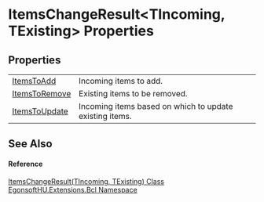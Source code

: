 # ItemsChangeResult&lt;TIncoming, TExisting&gt; Properties




## Properties
<table>
<tr>
<td><a href="P_EgonsoftHU_Extensions_Bcl_ItemsChangeResult_2_ItemsToAdd.md">ItemsToAdd</a></td>
<td>Incoming items to add.</td></tr>
<tr>
<td><a href="P_EgonsoftHU_Extensions_Bcl_ItemsChangeResult_2_ItemsToRemove.md">ItemsToRemove</a></td>
<td>Existing items to be removed.</td></tr>
<tr>
<td><a href="P_EgonsoftHU_Extensions_Bcl_ItemsChangeResult_2_ItemsToUpdate.md">ItemsToUpdate</a></td>
<td>Incoming items based on which to update existing items.</td></tr>
</table>

## See Also


#### Reference
<a href="T_EgonsoftHU_Extensions_Bcl_ItemsChangeResult_2.md">ItemsChangeResult(TIncoming, TExisting) Class</a>  
<a href="N_EgonsoftHU_Extensions_Bcl.md">EgonsoftHU.Extensions.Bcl Namespace</a>  
